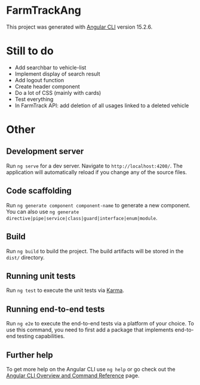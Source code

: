 # FarmTrackAng

This project was generated with [Angular CLI](https://github.com/angular/angular-cli) version 15.2.6.

# Still to do

- Add searchbar to vehicle-list
- Implement display of search result
- Add logout function
- Create header component
- Do a lot of CSS (mainly with cards)
- Test everything
- In FarmTrack API: add deletion of all usages linked to a deleted vehicle

# Other

## Development server

Run `ng serve` for a dev server. Navigate to `http://localhost:4200/`. The application will automatically reload if you change any of the source files.

## Code scaffolding

Run `ng generate component component-name` to generate a new component. You can also use `ng generate directive|pipe|service|class|guard|interface|enum|module`.

## Build

Run `ng build` to build the project. The build artifacts will be stored in the `dist/` directory.

## Running unit tests

Run `ng test` to execute the unit tests via [Karma](https://karma-runner.github.io).

## Running end-to-end tests

Run `ng e2e` to execute the end-to-end tests via a platform of your choice. To use this command, you need to first add a package that implements end-to-end testing capabilities.

## Further help

To get more help on the Angular CLI use `ng help` or go check out the [Angular CLI Overview and Command Reference](https://angular.io/cli) page.
